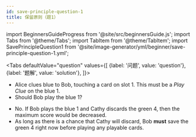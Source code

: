 ```yaml
---
id: save-principle-question-1
title: 保留原则（题1）
---
```


import BeginnersGuideProgress from '@site/src/beginnersGuide.js';
import Tabs from '@theme/Tabs';
import TabItem from '@theme/TabItem';
import SavePrincipleQuestion1 from '@site/image-generator/yml/beginner/save-principle-question-1.yml';

<BeginnersGuideProgress id="save-principle-question-1" />

<!-- lint disable no-undefined-references -->

<Tabs
  defaultValue="question"
  values={[
    {label: '问题', value: 'question'},
    {label: '题解', value: 'solution'},
  ]}>
<TabItem value="question">

- Alice clues blue to Bob, touching a card on slot 1. This must be a *Play Clue* on the blue 1.
- Should Bob play the blue 1?

</TabItem>
<TabItem value="solution">

- No. If Bob plays the blue 1 and Cathy discards the green 4, then the maximum score would be decreased.
- As long as there is a chance that Cathy will discard, Bob **must** save the green 4 right now before playing any playable cards.

</TabItem>
</Tabs>

<SavePrincipleQuestion1 />
